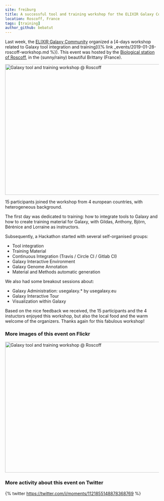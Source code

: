 ```yaml
---
site: freiburg
title: A successful tool and training workshop for the ELIXIR Galaxy Community at Roscoff
location: Roscoff, France
tags: [training]
author_github: bebatut
---
```


Last week, the [ELIXIR Galaxy Community](https://elixir-europe.org/communities/galaxy) organized a [4-days workshop related to Galaxy tool integration and training]({% link _events/2019-01-28-roscoff-workshop.md %}). This event was hosted by the [Biological station of Roscoff](http://www.sb-roscoff.fr/), in the (sunny/rainy) beautiful Brittany (France).

<div class="multiple-img">
    <a data-flickr-embed="true"  href="https://www.flickr.com/photos/134305289@N03/46791107155/in/datetaken/" title="Galaxy tool and training workshop @ Roscoff"><img src="https://live.staticflickr.com/65535/46791107155_68325cc82b_z.jpg" width="640" height="427" alt="Galaxy tool and training workshop @ Roscoff"></a><script async src="//embedr.flickr.com/assets/client-code.js" charset="utf-8"></script>
</div>

15 participants joined the workshop from 4 european countries, with heterogeneous background.

The first day was dedicated to training: how to integrate tools to Galaxy and how to create training material for Galaxy, with Gildas, Anthony, Björn, Bérénice and Lorraine as instructors.

Subsequently, a Hackathon started with several self-organised groups:
- Tool integration
- Training Material
- Continuous Integration (Travis / Circle CI / Gitlab CI)
- Galaxy Interactive Environment
- Galaxy Genome Annotation
- Material and Methods automatic generation

We also had some breakout sessions about:
- Galaxy Administration: usegalaxy.* by usegalaxy.eu
- Galaxy Interactive Tour
- Visualization within Galaxy

Based on the nice feedback we received, the 15 participants and the 4 instuctors enjoyed this workshop, but also the local food and the warm welcome of the organizers. Thanks again for this fabulous workshop!

### More images of this event on Flickr

<div class="multiple-img">
    <a data-flickr-embed="true" data-header="true" href="https://www.flickr.com/photos/134305289@N03/shares/Yx2DB3" title="Galaxy tool and training workshop @ Roscoff"><img src="https://live.staticflickr.com/65535/33817223478_620abf88aa_z_d.jpg" width="640" height="427" alt="Galaxy tool and training workshop @ Roscoff"></a><script async src="//embedr.flickr.com/assets/client-code.js" charset="utf-8"></script>
</div>

### More activity about this event on Twitter

{% twitter https://twitter.com/i/moments/1121855148878368769 %}
